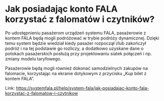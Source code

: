 # Jak posiadając konto FALA korzystać z falomatów i czytników?


Po udostępnieniu pasażerom urządzeń systemu FALA, pasażerowie z kontem FALA będą mogli podróżować w trybie podróży dynamicznej. Dzięki temu system będzie wiedział kiedy pasażer rozpoczął i/lub zakończył podróż i na tej podstawie go rozliczy, a dodatkowo uzyskane dane o potokach pasażerskich posłużą przy projektowaniu siatek połączeń i np. zmiany modelu taryfowego.


Pasażerowie będą mogli również dokonać samodzielnych zakupów na falomacie, korzystając na ekranie dotykowym z przycisku „Kup bilet z kontem FALA”.




Link: https://systemfala.pl/help/system-fala/jak-posiadajac-konto-fala-korzystac-z-falomatow-i-czytnikow
